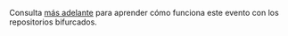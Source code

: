 Consulta [más adelante](#pull-request-events-for-forked-repositories) para aprender cómo funciona este evento con los repositorios bifurcados.